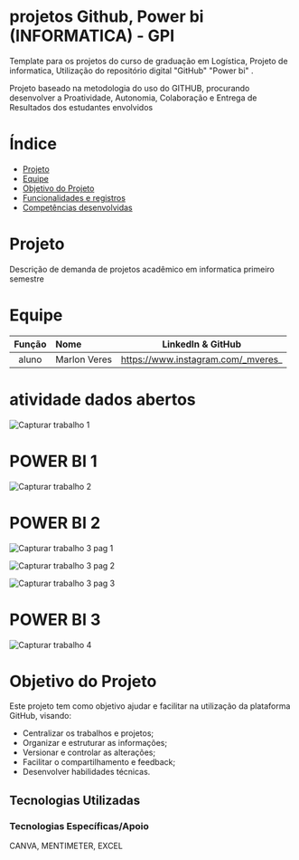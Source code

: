 # projetos Github, Power bi  (INFORMATICA) - GPI 

Template para os projetos do curso de graduação em Logística, Projeto de informatica, Utilização do repositório digital "GitHub" "Power bi" . 

Projeto baseado na metodologia do uso do GITHUB, procurando desenvolver a Proatividade, Autonomia, Colaboração e Entrega de Resultados dos estudantes envolvidos

# Índice

* [Projeto](#equipe)
* [Equipe](#equipe)
* [Objetivo do Projeto](#objetivo-do-projeto)
* [Funcionalidades e registros ](#equipe)
* [Competências desenvolvidas](#equipe)


# Projeto 
Descrição de demanda de projetos acadêmico em informatica primeiro semestre

# Equipe
|    Função     | Nome                                  |                                                                                                                                                      LinkedIn & GitHub                                                                                                                                                      |
| :-----------: | :------------------------------------ | :-------------------------------------------------------------------------------------------------------------------------------------------------------------------------------------------------------------------------------------------------------------------------------------------------------------------------: |
| aluno |   Marlon Veres      |   https://www.instagram.com/_mveres_        |


 # atividade dados abertos

![Capturar trabalho 1](https://github.com/user-attachments/assets/5da04870-bf3c-48ad-b221-1a51e4cd808c)

#  POWER BI 1
![Capturar trabalho 2](https://github.com/user-attachments/assets/82e5df8e-6536-45df-b178-3093f473beb1)


#  POWER BI 2
![Capturar  trabalho 3 pag 1](https://github.com/user-attachments/assets/5224298f-8448-4fbe-8e0c-a68e003a02e4)


![Capturar  trabalho 3 pag 2](https://github.com/user-attachments/assets/aaacc6c9-8d84-4b5c-b235-b9e64eeccedf)


![Capturar  trabalho 3 pag 3](https://github.com/user-attachments/assets/c655d75a-f44e-43a4-9c02-f3432bb137cd)


#  POWER BI 3
![Capturar  trabalho 4](https://github.com/user-attachments/assets/79071fd4-cfd0-477a-9e4b-82b7a41923e2)



# Objetivo do Projeto
Este projeto tem como objetivo ajudar e facilitar na utilização da plataforma GitHub, visando:
* Centralizar os trabalhos e projetos;
* Organizar e estruturar as informações;
* Versionar e controlar as alterações;
* Facilitar o compartilhamento e feedback;
* Desenvolver habilidades técnicas.

## Tecnologias Utilizadas

 ### Tecnologias Específicas/Apoio
 CANVA, MENTIMETER, EXCEL 
  


